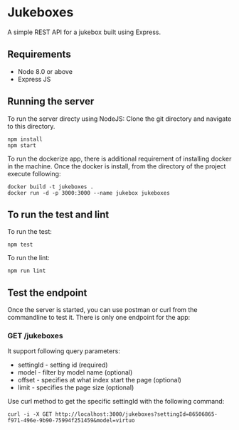 # Jukeboxes
A simple REST API for a jukebox built using Express.

## Requirements
- Node 8.0 or above
- Express JS

## Running the server

To run the server directy using NodeJS:
Clone the git directory and navigate to this directory.

```
npm install
npm start
```

To run the dockerize app, there is additional requirement of installing docker in the machine. Once the docker is install, from the directory of the project execute following:

```
docker build -t jukeboxes .
docker run -d -p 3000:3000 --name jukebox jukeboxes
```

## To run the test and lint

To run the test:

```
npm test
```

To run the lint:

```
npm run lint
```

## Test the endpoint
Once the server is started, you can use postman or curl from the commandline to test it. There is only one endpoint for the app:

### GET /jukeboxes
It support following query parameters: 

- settingId - setting id (required)
- model - filter by model name (optional)
- offset - specifies at what index start the page (optional)
- limit - specifies the page size (optional)

Use curl method to get the specific settingId with the following command:
```
curl -i -X GET http://localhost:3000/jukeboxes?settingId=86506865-f971-496e-9b90-75994f251459&model=virtuo
```
